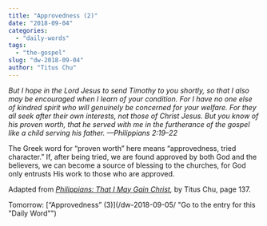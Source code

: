 ```yaml
---
title: "Approvedness (2)"
date: "2018-09-04"
categories: 
  - "daily-words"
tags: 
  - "the-gospel"
slug: "dw-2018-09-04"
author: "Titus Chu"
---
```


_But I hope in the Lord Jesus to send Timothy to you shortly, so that I also may be encouraged when I learn of your condition. For I have no one else of kindred spirit who will genuinely be concerned for your welfare. For they all seek after their own interests, not those of Christ Jesus. But you know of his proven worth, that he served with me in the furtherance of the gospel like a child serving his father._ _—Philippians 2:19–22_

The Greek word for “proven worth” here means “approvedness, tried character.” If, after being tried, we are found approved by both God and the believers, we can become a source of blessing to the churches, for God only entrusts His work to those who are approved.

Adapted from _[Philippians: That I May Gain Christ](/book-philippians/ "Go to the listing for this book"),_ by Titus Chu, page 137.

Tomorrow: [“Approvedness” (3)](/dw-2018-09-05/ "Go to the entry for this "Daily Word"")
